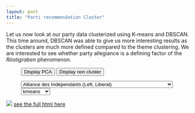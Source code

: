 ```yaml
---
layout: post
title: "Parti recommendation Cluster"
---
```




<head>
<style>
li {
    display: inline;
}
</style>
</head>

Let us now look at our party data clusterized using K-means and DBSCAN. This time around, DBSCAN was able to give us more interesting results as the clusters are much more defined compared to the theme clustering. We are interested to see whether party allegiance is a defining factor of the _Röstigraben_ phenomenon.

<figure>
<div>
<input type="button" onclick="display_pca()" id="pca_button" value="Display PCA">
   <input type="button" onclick="display_comp()" id="comp_button" value="Display non cluster">

  </div>
  

</figure>

<figure>
<select onchange="theThingToDoIfItChange()" id="selection_party">
      <option value="AdI">Alliance des Indépendants (Left, Liberal)</option>
      <option value="DS">Démocrates Suisses (Conservative)</option>
      <option value="Lega">Lega dei Ticinesi (Conservative)</option>
      <option value="MCR">Mouvement Citoyens Romand (Right, Conservative)</option>
      <option value="Rep.">Mouvement Républicain (Right, Conservative) [DEFUNCT]</option>
      <option value="POCH">Organisations Progressistes de Suisse (Left, Liberal) [DEFUNCT]</option>
      <option value="PSL">Parti des Automobilistes (Right, Conservative)</option>
      <option value="PBD">Parti Bourgeois Démocratique (Center-Right, Liberal)</option>
      <option value="PCS">Parti Chrétien Social (Center-Left)</option>
      <option value="PDC">Parti Démocrate Chrétien (Center, Liberal)</option>
      <option value="PES">Parti Ecologiste (Left, Liberal)</option>
      <option value="PEV">Parti Evangélique (Center)</option>
      <option value="PLR">Parti Libéral-Radical (Center-Right, Liberal)</option>
      <option value="PLS">Parti Libéral (Center-Right, Liberal) [DEFUNCT]</option>
      <option value="PRD">Parti Radical-Démocratique (Center-Right, Liberal) [DEFUNCT]</option>
      <option value="PS">Parti Socialiste (Left, Liberal)</option>
      <option value="PST">Parti Suisse du Travail (Far Left)</option>
      <option value="UDC">Union Démocratique du Centre (Right, Conservative)</option>
      <option value="UDF">Union Démocratique Fédérale (Right, Conservative)</option>
      <option value="PVL">Verts Libéraux (Center, Liberal)</option>
</select>

<select onchange="theThingToDoIfItChange()" id="selection_cluster">
	  <option value="kmeans">kmeans</option>
	  <option value="DBSCAN">DBSCAN</option>
</select>

</figure>








<div style="display: none;" id="comp_div">
<img src="{{ site.github.url }}/assets/data/maps_partis/map_AdI.png" id="image">
<a href="{{ site.github.url }}/assets/data/maps_partis/map_AdI.html" id="map"> see the full html here</a>
</div>

<img src="{{ site.github.url }}/assets/data/map_recommendation_cluster/kmeans_AdI.png" id="image_cluster">
<a href="{{ site.github.url }}/assets/data/map_recommendation_cluster/kmeans_AdI.html" id="map_cluster"> see the full html here</a>

<div style="display: none;" id="pca_div">
<img src="{{ site.github.url }}/assets/data/map_recommendation_cluster/AdIPCAA_kmeans2.png" id="pca_image">
</div>

	
<figure>
	<script type="text/javascript">
		function theThingToDoIfItChange(){
			
			let image = document.getElementById("image");
			let map = document.getElementById("map")
			
			let selected_party = document.getElementById("selection_party").value;
			let selected_cluster = document.getElementById("selection_cluster").value;
			
			image.setAttribute("src","{{ site.github.url }}/assets/data/maps_partis/map_"+selected_party+".png");
			map.setAttribute("href","{{ site.github.url }}/assets/data/maps_partis/map_"+selected_party+".html");
			
			
			let image_cluster = document.getElementById("image_cluster");
			let map_cluster = document.getElementById("map_cluster");
			
			
			
			image_cluster.setAttribute("src", "{{ site.github.url }}/assets/data/map_recommendation_cluster/"+selected_cluster+"_"+selected_party+".png");
			map_cluster.setAttribute("href","{{ site.github.url }}/assets/data/map_recommendation_cluster/"+selected_cluster+"_"+selected_party+".html");
			
			let image_pca = document.getElementById("pca_image");
			if (selected_cluster == "kmeans"){
				image_pca.setAttribute("src", "{{ site.github.url }}/assets/data/map_recommendation_cluster/"+selected_party+"PCAA_kmeans2.png");
			}else {
				image_pca.setAttribute("src", "{{ site.github.url }}/assets/data/map_recommendation_cluster/"+selected_party+"PCAA_"+selected_cluster+".png");
			};
			
			document.getElementById("text").innerHTML = dict[selected_party];
		};
		
		
		
		function display_pca() {
		let button = document.getElementById("pca_button");
		let div = document.getElementById("pca_div");
		
		if(button.value == "Display PCA") {
			button.setAttribute("value","Hide PCA");
			div.setAttribute("style","");
			
		}else {
			button.setAttribute("value","Display PCA");
			div.setAttribute("style","display: none;");
		};
		};
		
		
		function display_comp() {
		let button = document.getElementById("comp_button");
		let div = document.getElementById("comp_div");
		
		if(button.value == "Display non cluster") {
			button.setAttribute("value","Hide non cluster");
			div.setAttribute("style","");
			
		}else {
			button.setAttribute("value","Display non cluster");
			div.setAttribute("style","display: none;");
		};
		
		};
		
	</script>
</figure>

### Analysis & Discussion

An interesting feature in the PCAs is that almost all parties have two clear elongated clusters that display a very clear occurence of the _Röstigraben_. We were not expecting to see that clear of a cut. We can see that there seems to be a big relation between what parties recommend to vote and what different regions will vote. The parties that do not feature clear clusters are mostly either very small or very new, which leads us to think that these two big clusters would eventually appear for any party of a certain size and age. We can even see how closely related the PLS and PRD were before their fusion, as their clusters are almost identical.

